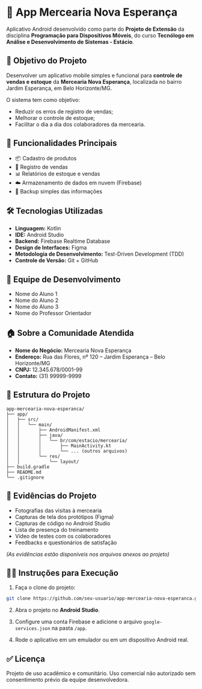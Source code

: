 
# 📱 App Mercearia Nova Esperança

Aplicativo Android desenvolvido como parte do **Projeto de Extensão** da disciplina **Programação para Dispositivos Móveis**, do curso **Tecnólogo em Análise e Desenvolvimento de Sistemas - Estácio**.

## 🎯 Objetivo do Projeto

Desenvolver um aplicativo mobile simples e funcional para **controle de vendas e estoque** da **Mercearia Nova Esperança**, localizada no bairro Jardim Esperança, em Belo Horizonte/MG.

O sistema tem como objetivo:

- Reduzir os erros de registro de vendas;
- Melhorar o controle de estoque;
- Facilitar o dia a dia dos colaboradores da mercearia.

## 🚀 Funcionalidades Principais

- 📦 Cadastro de produtos
- 🛒 Registro de vendas
- 📊 Relatórios de estoque e vendas
- ☁️ Armazenamento de dados em nuvem (Firebase)
- 🔐 Backup simples das informações

## 🛠️ Tecnologias Utilizadas

- **Linguagem:** Kotlin
- **IDE:** Android Studio
- **Backend:** Firebase Realtime Database
- **Design de Interfaces:** Figma
- **Metodologia de Desenvolvimento:** Test-Driven Development (TDD)
- **Controle de Versão:** Git + GitHub

## 👥 Equipe de Desenvolvimento

- Nome do Aluno 1
- Nome do Aluno 2
- Nome do Aluno 3
- Nome do Professor Orientador

## 🏠 Sobre a Comunidade Atendida

- **Nome do Negócio:** Mercearia Nova Esperança  
- **Endereço:** Rua das Flores, nº 120 – Jardim Esperança – Belo Horizonte/MG  
- **CNPJ:** 12.345.678/0001-99  
- **Contato:** (31) 99999-9999  

## 📝 Estrutura do Projeto

```
app-mercearia-nova-esperanca/
├── app/
│   ├── src/
│   │   └── main/
│   │       ├── AndroidManifest.xml
│   │       ├── java/
│   │       │   └── br/com/estacio/mercearia/
│   │       │       ├── MainActivity.kt
│   │       │       └── ... (outros arquivos)
│   │       └── res/
│   │           └── layout/
├── build.gradle
├── README.md
└── .gitignore
```

## 📸 Evidências do Projeto

- Fotografias das visitas à mercearia
- Capturas de tela dos protótipos (Figma)
- Capturas de código no Android Studio
- Lista de presença do treinamento
- Vídeo de testes com os colaboradores
- Feedbacks e questionários de satisfação

*(As evidências estão disponíveis nos arquivos anexos ao projeto)*

## 🧑‍🏫 Instruções para Execução

1. Faça o clone do projeto:

```bash
git clone https://github.com/seu-usuario/app-mercearia-nova-esperanca.git
```

2. Abra o projeto no **Android Studio**.

3. Configure uma conta Firebase e adicione o arquivo `google-services.json` na pasta `/app`.

4. Rode o aplicativo em um emulador ou em um dispositivo Android real.

## ✅ Licença

Projeto de uso acadêmico e comunitário. Uso comercial não autorizado sem consentimento prévio da equipe desenvolvedora.
